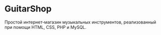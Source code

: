 # GuitarShop
Простой интернет-магазин музыкальных инструментов, реализованный при помощи HTML, CSS, PHP и MySQL.
